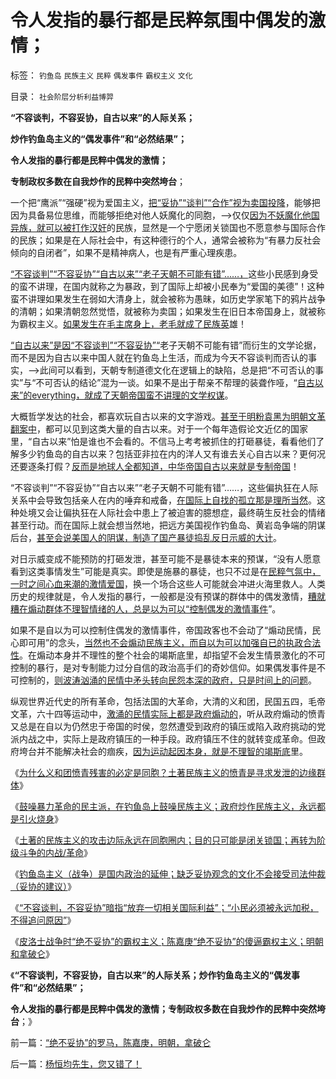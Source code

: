 # 令人发指的暴行都是民粹氛围中偶发的激情；

标签： `钓鱼岛` `民族主义` `民粹` `偶发事件` `霸权主义` `文化` 

目录： `社会阶层分析利益博羿`

**“不容谈判，不容妥协，自古以来”的人际关系；**

**炒作钓鱼岛主义的“偶发事件”和“必然结果”；**

**令人发指的暴行都是民粹中偶发的激情；**

**专制政权多数在自我炒作的民粹中突然垮台**；

一个把“鹰派”“强硬”视为爱国主义，[把“妥协”“谈判”“合作”视为卖国投降](../../../2012/9/24/“不容谈判，不容妥协”的政治解码.md)，能够把因为具备易位思维，而能够拒绝对他人妖魔化的同胞，——>仅仅[因为不妖魔化他国异族，就可以被打作汉奸](../../../2011/1/19/“不妖魔化美国的是被美国收买的”.md)的民族，显然是一个宁愿闭关锁国也不愿意参与国际合作的民族；如果是在人际社会中，有这种德行的个人，通常会被称为“有暴力反社会倾向的自闭者”，如果不是精神病人，也是有严重心理疾患。



[“不容谈判”“不容妥协”“自古以来”“老子天朝不可能有错”……，](../../../2012/9/22/土著民族主义，地域主义，义和团.md)这些小民感到身受的蛮不讲理，在国内就称之为暴政，到了国际上却被小民奉为“爱国的美德”！这种蛮不讲理如果发生在弱如大清身上，就会被称为愚昧，如历史学家笔下的鸦片战争的清朝；如果清朝忽然觉悟，就被称为卖国；如果发生在旧日本帝国身上，就被称为霸权主义。[如果发生在毛主席身上，老毛就成了民族英](../../../2012/5/20/苏联军事肢解文革中国的PlanB的可行性.md)雄！

[“自古以来”是因“不容谈判”“不容妥协”“](../../../2012/9/24/缺乏妥协观念的文化不会接受司法仲裁（妥协的建议）.md)老子天朝不可能有错”而衍生的文学论据，而不是因为自古以来中国人就在钓鱼岛上生活，而成为今天不容谈判而否认的事实，——>此间可以看到，天朝专制道德文化在逻辑上的缺陷，总是把“不可否认的事实”与“不可否认的结论”混为一谈。如果不是出于帮亲不帮理的装聋作哑，“[自古以来”的everything，就成了天朝帝国蛮不讲理的文学权谋](../../../2009/12/8/加强国防不能依靠文学创作.md)。

大概哲学发达的社会，都喜欢玩自古以来的文字游戏。[甚至于明粉袁黑为明朝文革翻案中](../../../2011/11/28/为明朝翻案的重大“历史”意义.md)，都可以见到这类大量的自古以来。对于一个每年造假论文近亿的国家里，“自古以来”怕是谁也不会看的。不信马上考考被抓住的打砸暴徒，看看他们了解多少钓鱼岛的自古以来？包括亚非拉在内的洋人又有谁去关心自古以来？更何况还要逐条打假？[反而是地球人全都知道，中华帝国自古以来就是专制帝国](../../../2009/3/24/为什么有中国特色的四不象是不稳定的系统.md)！

“不容谈判”“不容妥协”“自古以来”“老子天朝不可能有错”……，这些偏执狂在人际关系中会导致包括亲人在内的唾弃和戒备，[在国际上自找的孤立那是理所当然](../../../2009/10/1/大国霸权主义阻碍中国和平崛起.md)。这种处境又会让偏执狂在人际社会中患上了被迫害的臆想症，最终萌生反社会的情绪甚至行动。而在国际上就会想当然地，把远方美国视作钓鱼岛、黄岩岛争端的阴谋后台，[甚至会说美国人的阴谋，制造了国产暴徒捣乱反日示威的大计](../../../2009/6/13/美帝国主义如果灭亡绝不是中国的福音.md)。

对日示威变成不能预防的打砸发泄，甚至可能不是暴徒本来的预谋，“没有人愿意看到这类事情发生”可能是真实。即使是施暴的暴徒，也只不过是在[民粹气氛中，一时之间心血来潮的激情爱国](../../../2011/10/27/所谓的“人民群众运动”，绝大部分是民粹运动.md)，换一个场合这些人可能就会冲进火海里救人。人类历史的规律就是，令人发指的暴行，一般都是没有预谋的群体中的偶发激情，[糟就糟在煽动群体不理智情绪的人，总是以为可以“控制偶发的激情事件](../../../2011/7/19/阻止民粹血腥无谓漫延的合理性.md)”。

如果不是自以为可以控制住偶发的激情事件，帝国政客也不会动了“煽动民情，民心即可用”的念头，[当然也不会煽动民族主义，而自以为可以加强自已的执政合法性](../../../2012/9/22/鼓噪暴力革命的炒作民族主义.md)。在煽动本身并不理性的整个社会的竭斯底里，却指望不会发生情景激化的不可控制的暴行，是对专制能力过分自信的政治高手们的奇妙信仰。如果偶发事件是不可控制的，[则波涛汹涌的民情中矛头转向民怨本深的政府，只是时间上的问题](../../../2010/8/11/对现实和未来的迷茫是因为对真实的历史的无知.md)。

纵观世界近代史的所有革命，包括法国的大革命，大清的义和团，民国五四，毛帝文革，六十四等运动中，[激涌的民情实际上都是政府煽动的](../../../2010/4/30/警惕暴民文化鼓励屠幼悲剧，捞取社会利益.md)，听从政府煽动的愤青又总是在自以为仍然忠于帝国的时侯，忽然遭受到政府的镇压或陷入政府挑动的党派内战之中，实际上是政府镇压的一种手段。政府镇压不住的就转变成革命。但政府垮台并不能解决社会的痼疾，[因为运动起因本身，就是不理智的竭斯底](../../../2010/3/3/为什么历史治乱循环总是不息更残暴？.md)里。

《[为什么义和团愤青残害的必定是同胞？土著民族主义的愤青是寻求发泄的边缘群体](../../../2012/9/22/义和团的五四精神残害的恐怕只能是同胞.md)》

《[鼓噪暴力革命的民主派，在钓鱼岛上鼓噪民族主义；政府炒作民族主义，永远都是引火烧身](../../../2012/9/22/鼓噪暴力革命的炒作民族主义.md)》

《[土著的民族主义的攻击边际永远在同胞圈内；目的只可能是闭关锁国；再转为阶级斗争的内战/革命](../../../2012/9/24/土著的民族主义是后进社会闭关锁国的本能.md)》

《[钓鱼岛主义（战争）是国内政治的延伸；缺乏妥协观念的文化不会接受司法仲裁（妥协的建议）](../../../2012/9/24/缺乏妥协观念的文化不会接受司法仲裁（妥协的建议）.md)》

《[“不容谈判，不容妥协”暗指“放弃一切相关国际利益”；“小民必须被永远加税，不得追问原因”](../../../2012/9/24/“不容谈判，不容妥协”的政治解码.md)》

《[皮洛士战争时“绝不妥协”的霸权主义；陈嘉庚“绝不妥协”的傻逼霸权主义；明朝和拿破仑](../../../2012/9/26/“绝不妥协”的罗马，陈嘉庚，明朝，拿破仑.md)》

《**“不容谈判，不容妥协，自古以来”的人际关系；炒作钓鱼岛主义的“偶发事件”和“必然结果”；**

**令人发指的暴行都是民粹中偶发的激情；专制政权多数在自我炒作的民粹中突然垮台**；》

前一篇：[“绝不妥协”的罗马，陈嘉庚，明朝，拿破仑](../../../2012/9/26/“绝不妥协”的罗马，陈嘉庚，明朝，拿破仑.md)

后一篇：[杨恒均先生，您又错了！](../../../2012/9/26/杨恒均先生，您又错了！.md)